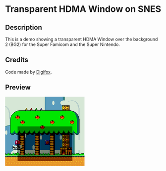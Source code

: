 # Transparent HDMA Window on SNES

## Description
This is a demo showing a transparent HDMA Window over the background 2 (BG2) for the Super Famicom and the Super Nintendo.

## Credits
Code made by [Digifox](https://github.com/malayli).

## Preview
![preview](preview.png)